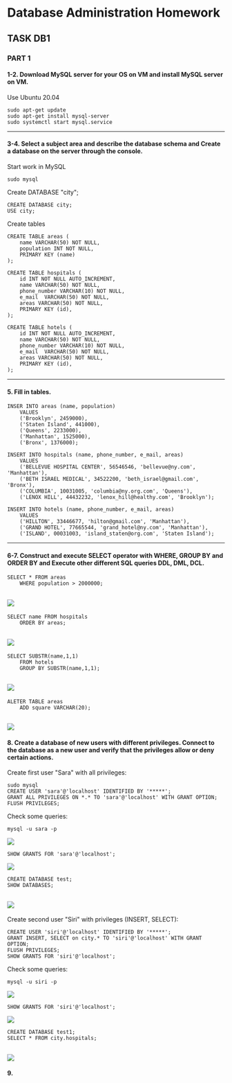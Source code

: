 # Database Administration Homework

## TASK DB1

### PART 1

#### 1-2. Download MySQL server for your OS on VM and install MySQL server on VM.
Use Ubuntu 20.04 
```` 
sudo apt-get update 
sudo apt-get install mysql-server
sudo systemctl start mysql.service
````
---
#### 3-4. Select a subject area and describe the database schema and Create a database on the server through the console.
Start work in MySQL  
````
sudo mysql
````
Create DATABASE "city";
````MySQL
CREATE DATABASE city;
USE city;
````
Create tables
````MySQL
CREATE TABLE areas (
    name VARCHAR(50) NOT NULL,
    population INT NOT NULL,
    PRIMARY KEY (name)
);

CREATE TABLE hospitals (
    id INT NOT NULL AUTO_INCREMENT,
    name VARCHAR(50) NOT NULL,
    phone_number VARCHAR(10) NOT NULL,
    e_mail  VARCHAR(50) NOT NULL,
    areas VARCHAR(50) NOT NULL,
    PRIMARY KEY (id),
);

CREATE TABLE hotels (
    id INT NOT NULL AUTO_INCREMENT,
    name VARCHAR(50) NOT NULL,
    phone_number VARCHAR(10) NOT NULL,
    e_mail  VARCHAR(50) NOT NULL,
    areas VARCHAR(50) NOT NULL,
    PRIMARY KEY (id),
);

````
---
#### 5. Fill in tables.
````MySQL
INSER INTO areas (name, population)
    VALUES 
    ('Brooklyn', 2459000),
    ('Staten Island', 441000),
    ('Queens', 2233000),
    ('Manhattan', 1525000),
    ('Bronx', 1376000);

INSERT INTO hospitals (name, phone_number, e_mail, areas)
    VALUES
    ('BELLEVUE HOSPITAL CENTER', 56546546, 'bellevue@ny.com', 'Manhattan'),
    ('BETH ISRAEL MEDICAL', 34522200, 'beth_israel@gmail.com', 'Bronx'),
    ('COLUMBIA', 10031005, 'columbia@ny.org.com', 'Queens'),
    ('LENOX HILL', 44432232, 'lenox_hill@healthy.com', 'Brooklyn');

INSERT INTO hotels (name, phone_number, e_mail, areas)
    VALUES
    ('HILLTON', 33446677, 'hilton@gmail.com', 'Manhattan'),
    ('GRAND HOTEL', 77665544, 'grand_hotel@ny.com', 'Manhattan'),
    ('ISLAND', 00031003, 'island_staten@org.com', 'Staten Island');
````
---
#### 6-7. Construct and execute SELECT operator with WHERE, GROUP BY and ORDER BY and Execute other different SQL queries DDL, DML, DCL.
````MySQL
SELECT * FROM areas 
    WHERE population > 2000000;
````
![](where_population.png)
---
````MySQL
SELECT name FROM hospitals
    ORDER BY areas;
````
![](order_by.png)
---
````MySQL
SELECT SUBSTR(name,1,1) 
    FROM hotels
    GROUP BY SUBSTR(name,1,1);
````
![](group_by.png)
--- 
````MySQL
ALETER TABLE areas 
    ADD square VARCHAR(20);
````
![](add.png)
---
#### 8. Create a database of new users with different privileges. Connect to the database as a new user and verify that the privileges allow or deny certain actions.
Create first user "Sara" with all privileges:

````MySQL
sudo mysql
CREATE USER 'sara'@'localhost' IDENTIFIED BY '*****';
GRANT ALL PRIVILEGES ON *.* TO 'sara'@'localhost' WITH GRANT OPTION;
FLUSH PRIVILEGES;
````
Сheck some queries:
````MySQL
mysql -u sara -p
````
![](connect_sara.png)

````MySQL
SHOW GRANTS FOR 'sara'@'localhost';
````
![](grant_sara.png)

````MySQL
CREATE DATABASE test;
SHOW DATABASES;
````
![](create_sara.png)
---
Create second user "Siri" with privileges (INSERT, SELECT):
````MySQL
CREATE USER 'siri'@'localhost' IDENTIFIED BY '*****';
GRANT INSERT, SELECT on city.* TO 'siri'@'localhost' WITH GRANT OPTION;
FLUSH PRIVILEGES;
SHOW GRANTS FOR 'siri'@'localhost';
````
Сheck some queries:
````MySQL
mysql -u siri -p
````
![](connect_siri.png)

````MySQL
SHOW GRANTS FOR 'siri'@'localhost';
````
![](grant_siri.png)

````MySQL
CREATE DATABASE test1;
SELECT * FROM city.hospitals;
````
![](select_siri.png)
---
#### 9.
